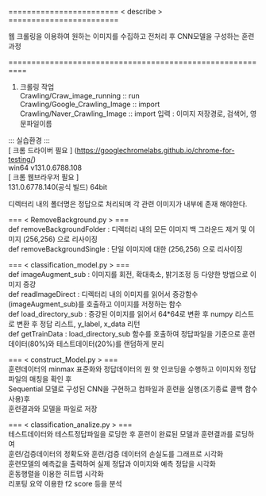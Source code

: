 ======================== < describe > ========================  

웹 크롤링을 이용하여 원하는 이미지를 수집하고 전처리 후 CNN모델을 구성하는 훈련과정  

==========================================================  

1. 크롤링 작업   
Crawling/Craw_image_running :: run  
Crawling/Google_Crawling_Image :: import    
Crawling/Naver_Crawling_Image :: import 
입력 : 이미지 저장경로, 검색어, 영문파일이름    

::: 실습환경 :::  
[ 크롬 드라이버 필요 ] (https://googlechromelabs.github.io/chrome-for-testing/)     
win64 v131.0.6788.108  
[ 크롬 웹브라우저 필요 ]  
131.0.6778.140(공식 빌드) 64bit

디렉터리 내의 폴더명은 정답으로 처리되며 각 관련 이미지가 내부에 존재 해야한다.

=== < RemoveBackground.py > ===    
def removeBackgroundFolder : 디렉터리 내의 모든 이미지 백 그라운드 제거 및 이미지 (256,256) 으로 리사이징  
def removeBackgroundSingle : 단일 이미지에 대한 (256,256) 으로 리사이징
              
=== < classification_model.py > ===   
def imageAugment_sub : 이미지를 회전, 확대축소, 밝기조정 등 다양한 방법으로 이미지 증강  
def readImageDirect : 디렉터리 내의 이미지를 읽어서 증강함수(imageAugment_sub)를 호출하고 이미지를 저정하는 함수  
def load_directory_sub : 증강된 이미지를 읽어서 64*64로 변환 후 numpy 리스트로 변환 후 정답 리스트, y_label, x_data 리턴  
def getTrainData : load_directory_sub 함수를 호출하여 정답파일을 기준으로 훈련데이터(80%)와 테스트데이터(20%)를 랜덤하게 분리
                          
=== < construct_Model.py > ===  
훈련데이터의 minmax 표준화와 정답데이터의 원 핫 인코딩을 수행하고 이미지와 정답파일의 매칭을 확인 후  
Sequential 모델로 구성된 CNN을 구현하고 컴파일과 훈련을 실행(조기종료 콜백 함수 사용)후  
훈련결과와 모델을 파일로 저장

=== < classification_analize.py > ===   
테스트데이터와 테스트정답파일을 로딩한 후 훈련이 완료된 모델과 훈련결과를 로딩하여  
훈련/검증데이터의 정확도와 훈련/검증 데이터의 손실도를 그래프로 시각화  
훈련모델의 예측값을 출력하여 실제 정답과 이미지와 예측 정답을 시각화  
혼동행렬을 이용한 히트맵 시각화  
리포팅 요약 이용한 f2 score 등을 분석  

